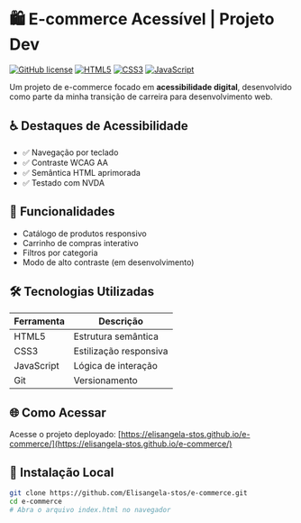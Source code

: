 # 🛍️ E-commerce Acessível | Projeto Dev

[![GitHub license](https://img.shields.io/github/license/Elisangela-stos/e-commerce?color=6e40c9)](https://github.com/Elisangela-stos/e-commerce/blob/main/LICENSE)
[![HTML5](https://img.shields.io/badge/HTML5-E34F26?style=flat&logo=html5&logoColor=white)](https://developer.mozilla.org/en-US/docs/Web/HTML)
[![CSS3](https://img.shields.io/badge/CSS3-1572B6?style=flat&logo=css3&logoColor=white)](https://developer.mozilla.org/en-US/docs/Web/CSS)
[![JavaScript](https://img.shields.io/badge/JavaScript-F7DF1E?style=flat&logo=javascript&logoColor=black)](https://developer.mozilla.org/en-US/docs/Web/JavaScript)

Um projeto de e-commerce focado em **acessibilidade digital**, desenvolvido como parte da minha transição de carreira para desenvolvimento web.

## ♿ Destaques de Acessibilidade
- ✅ Navegação por teclado
- ✅ Contraste WCAG AA
- ✅ Semântica HTML aprimorada
- ✅ Testado com NVDA

## 🚀 Funcionalidades
- Catálogo de produtos responsivo
- Carrinho de compras interativo
- Filtros por categoria
- Modo de alto contraste (em desenvolvimento)

## 🛠 Tecnologias Utilizadas
| Ferramenta | Descrição |
|------------|-----------|
| HTML5 | Estrutura semântica |
| CSS3 | Estilização responsiva |
| JavaScript | Lógica de interação |
| Git | Versionamento |

## 🌐 Como Acessar
Acesse o projeto deployado: [https://elisangela-stos.github.io/e-commerce/](https://elisangela-stos.github.io/e-commerce/)

## 🔧 Instalação Local
```bash
git clone https://github.com/Elisangela-stos/e-commerce.git
cd e-commerce
# Abra o arquivo index.html no navegador
